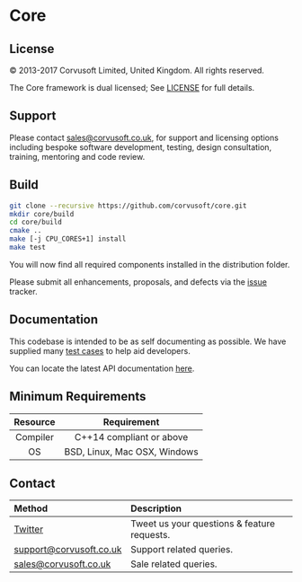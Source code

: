 Core
=============================================================================================================================

License
-------

&copy; 2013-2017 Corvusoft Limited, United Kingdom. All rights reserved.

The Core framework is dual licensed; See [LICENSE](LICENSE) for full details.

Support
-------

Please contact sales@corvusoft.co.uk, for support and licensing options including bespoke software development, testing, design consultation, training, mentoring and code review.

Build
-----

```bash
git clone --recursive https://github.com/corvusoft/core.git
mkdir core/build
cd core/build
cmake ..
make [-j CPU_CORES+1] install
make test
```

You will now find all required components installed in the distribution folder.

Please submit all enhancements, proposals, and defects via the [issue](http://github.com/corvusoft/core/issues) tracker.

Documentation
-------------

This codebase is intended to be as self documenting as possible. We have supplied many [test cases](https://github.com/corvusoft/core/tree/master/test) to help aid developers.

You can locate the latest API documentation [here](https://github.com/Corvusoft/core/tree/master/documentation).

Minimum Requirements
--------------------

| Resource | Requirement                                     |
|:--------:|:-----------------------------------------------:|
| Compiler |            C++14 compliant or above             |
|    OS    |          BSD, Linux, Mac OSX, Windows           |

Contact
-------

| Method                                      | Description                                 |
|:--------------------------------------------|:--------------------------------------------|
| [Twitter](http://www.twitter.com/corvusoft) | Tweet us your questions & feature requests. |
| support@corvusoft.co.uk                     | Support related queries.                    |
| sales@corvusoft.co.uk                       | Sale related queries.                       |
